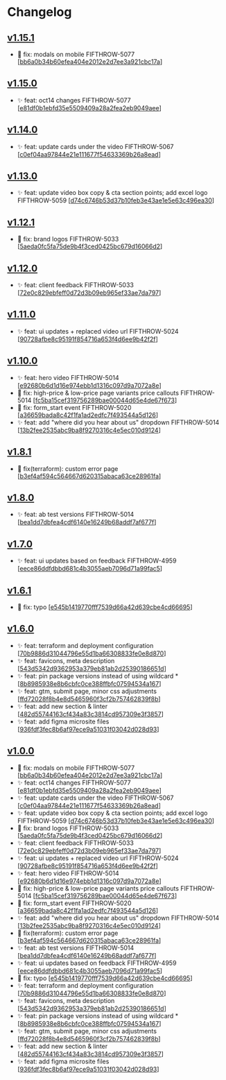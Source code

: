 # Changelog


## [v1.15.1](http://bitbucket.org/usertech/5r-centsight/branches/compare/v1.15.1%0Dv1.15.0)

* 🐛 fix: modals on mobile FIFTHROW-5077 [[bb6a0b34b60efea404e2012e2d7ee3a921cbc17a](http://bitbucket.org/usertech/5r-centsight/commits/bb6a0b34b60efea404e2012e2d7ee3a921cbc17a)]


## [v1.15.0](http://bitbucket.org/usertech/5r-centsight/branches/compare/v1.15.0%0Dv1.14.0)

* ✨ feat: oct14 changes FIFTHROW-5077 [[e81df0b1ebfd35e5509409a28a2fea2eb9049aee](http://bitbucket.org/usertech/5r-centsight/commits/e81df0b1ebfd35e5509409a28a2fea2eb9049aee)]


## [v1.14.0](http://bitbucket.org/usertech/5r-centsight/branches/compare/v1.14.0%0Dv1.13.0)

* ✨ feat: update cards under the video FIFTHROW-5067 [[c0ef04aa97844e21e111677f54633369b26a8ead](http://bitbucket.org/usertech/5r-centsight/commits/c0ef04aa97844e21e111677f54633369b26a8ead)]


## [v1.13.0](http://bitbucket.org/usertech/5r-centsight/branches/compare/v1.13.0%0Dv1.12.1)

* ✨ feat: update video box copy & cta section points; add excel logo FIFTHROW-5059 [[d74c6746b53d37b10feb3e43ae1e5e63c496ea30](http://bitbucket.org/usertech/5r-centsight/commits/d74c6746b53d37b10feb3e43ae1e5e63c496ea30)]


## [v1.12.1](http://bitbucket.org/usertech/5r-centsight/branches/compare/v1.12.1%0Dv1.12.0)

* 🐛 fix: brand logos FIFTHROW-5033 [[5aeda0fc5fa75de9b4f3ced0425bc679d16066d2](http://bitbucket.org/usertech/5r-centsight/commits/5aeda0fc5fa75de9b4f3ced0425bc679d16066d2)]


## [v1.12.0](http://bitbucket.org/usertech/5r-centsight/branches/compare/v1.12.0%0Dv1.11.0)

* ✨ feat: client feedback FIFTHROW-5033 [[72e0c829ebfeff0d72d3b09eb965ef33ae7da797](http://bitbucket.org/usertech/5r-centsight/commits/72e0c829ebfeff0d72d3b09eb965ef33ae7da797)]


## [v1.11.0](http://bitbucket.org/usertech/5r-centsight/branches/compare/v1.11.0%0Dv1.10.0)

* ✨ feat: ui updates + replaced video url FIFTHROW-5024 [[90728afbe8c95191f854716a653f4d6ee9b42f2f](http://bitbucket.org/usertech/5r-centsight/commits/90728afbe8c95191f854716a653f4d6ee9b42f2f)]


## [v1.10.0](http://bitbucket.org/usertech/5r-centsight/branches/compare/v1.10.0%0Dv1.8.1)

* ✨ feat: hero video FIFTHROW-5014 [[e92680b6d1d16e974ebb1d1316c097d9a7072a8e](http://bitbucket.org/usertech/5r-centsight/commits/e92680b6d1d16e974ebb1d1316c097d9a7072a8e)]
* 🐛 fix: high-price & low-price page variants price callouts FIFTHROW-5014 [[fc5ba15cef319756289bae00044d65e4de67f673](http://bitbucket.org/usertech/5r-centsight/commits/fc5ba15cef319756289bae00044d65e4de67f673)]
* 🐛 fix: form_start event FIFTHROW-5020 [[a36659bada8c42f1fa1ad2edfc7f493544a5d126](http://bitbucket.org/usertech/5r-centsight/commits/a36659bada8c42f1fa1ad2edfc7f493544a5d126)]
* ✨ feat: add "where did you hear about us" dropdown FIFTHROW-5014 [[13b2fee2535abc9ba8f9270316c4e5ec010d9124](http://bitbucket.org/usertech/5r-centsight/commits/13b2fee2535abc9ba8f9270316c4e5ec010d9124)]


## [v1.8.1](http://bitbucket.org/usertech/5r-centsight/branches/compare/v1.8.1%0Dv1.8.0)

* 🐛 fix(terraform): custom error page [[b3ef4af594c564667d620315abaca63ce28961fa](http://bitbucket.org/usertech/5r-centsight/commits/b3ef4af594c564667d620315abaca63ce28961fa)]


## [v1.8.0](http://bitbucket.org/usertech/5r-centsight/branches/compare/v1.8.0%0Dv1.7.0)

* ✨ feat: ab test versions FIFTHROW-5014 [[bea1dd7dbfea4cdf6140e16249b68addf7af677f](http://bitbucket.org/usertech/5r-centsight/commits/bea1dd7dbfea4cdf6140e16249b68addf7af677f)]


## [v1.7.0](http://bitbucket.org/usertech/5r-centsight/branches/compare/v1.7.0%0Dv1.6.1)

* ✨ feat: ui updates based on feedback FIFTHROW-4959 [[eece86ddfdbbd681c4b3055aeb7096d71a99fac5](http://bitbucket.org/usertech/5r-centsight/commits/eece86ddfdbbd681c4b3055aeb7096d71a99fac5)]


## [v1.6.1](http://bitbucket.org/usertech/5r-centsight/branches/compare/v1.6.1%0Dv1.6.0)

* 🐛 fix: typo [[e545b1419770fff7539d66a42d639cbe4cd66695](http://bitbucket.org/usertech/5r-centsight/commits/e545b1419770fff7539d66a42d639cbe4cd66695)]


## [v1.6.0](http://bitbucket.org/usertech/5r-centsight/branches/compare/v1.6.0%0Dv1.0.0)

* ✨ feat: terraform and deployment configuration [[70b9886d31044796e55d1ba66308833fe0e8d870](http://bitbucket.org/usertech/5r-centsight/commits/70b9886d31044796e55d1ba66308833fe0e8d870)]
*  ✨ feat: favicons, meta description [[543d5342d9362953a379eb81ab2d25390186651d](http://bitbucket.org/usertech/5r-centsight/commits/543d5342d9362953a379eb81ab2d25390186651d)]
* ✨ feat: pin package versions instead of using wildcard * [[8b8985938e8b6cbfc0ce388ffbfc07594534a167](http://bitbucket.org/usertech/5r-centsight/commits/8b8985938e8b6cbfc0ce388ffbfc07594534a167)]
* ✨ feat: gtm, submit page, minor css adjustments [[ffd72028f8b4e8d5465960f3cf2b757462839f8b](http://bitbucket.org/usertech/5r-centsight/commits/ffd72028f8b4e8d5465960f3cf2b757462839f8b)]
* ✨ feat: add new section & linter [[482d55744163cf434a83c3814cd957309e3f3857](http://bitbucket.org/usertech/5r-centsight/commits/482d55744163cf434a83c3814cd957309e3f3857)]
* ✨ feat: add figma microsite files [[936fdf3fec8b6af97ece9a51031f03042d028d93](http://bitbucket.org/usertech/5r-centsight/commits/936fdf3fec8b6af97ece9a51031f03042d028d93)]


## [v1.0.0](http://bitbucket.org/usertech/5r-centsight/branches/compare/v1.0.0)

* 🐛 fix: modals on mobile FIFTHROW-5077 [[bb6a0b34b60efea404e2012e2d7ee3a921cbc17a](http://bitbucket.org/usertech/5r-centsight/commits/bb6a0b34b60efea404e2012e2d7ee3a921cbc17a)]
* ✨ feat: oct14 changes FIFTHROW-5077 [[e81df0b1ebfd35e5509409a28a2fea2eb9049aee](http://bitbucket.org/usertech/5r-centsight/commits/e81df0b1ebfd35e5509409a28a2fea2eb9049aee)]
* ✨ feat: update cards under the video FIFTHROW-5067 [[c0ef04aa97844e21e111677f54633369b26a8ead](http://bitbucket.org/usertech/5r-centsight/commits/c0ef04aa97844e21e111677f54633369b26a8ead)]
* ✨ feat: update video box copy & cta section points; add excel logo FIFTHROW-5059 [[d74c6746b53d37b10feb3e43ae1e5e63c496ea30](http://bitbucket.org/usertech/5r-centsight/commits/d74c6746b53d37b10feb3e43ae1e5e63c496ea30)]
* 🐛 fix: brand logos FIFTHROW-5033 [[5aeda0fc5fa75de9b4f3ced0425bc679d16066d2](http://bitbucket.org/usertech/5r-centsight/commits/5aeda0fc5fa75de9b4f3ced0425bc679d16066d2)]
* ✨ feat: client feedback FIFTHROW-5033 [[72e0c829ebfeff0d72d3b09eb965ef33ae7da797](http://bitbucket.org/usertech/5r-centsight/commits/72e0c829ebfeff0d72d3b09eb965ef33ae7da797)]
* ✨ feat: ui updates + replaced video url FIFTHROW-5024 [[90728afbe8c95191f854716a653f4d6ee9b42f2f](http://bitbucket.org/usertech/5r-centsight/commits/90728afbe8c95191f854716a653f4d6ee9b42f2f)]
* ✨ feat: hero video FIFTHROW-5014 [[e92680b6d1d16e974ebb1d1316c097d9a7072a8e](http://bitbucket.org/usertech/5r-centsight/commits/e92680b6d1d16e974ebb1d1316c097d9a7072a8e)]
* 🐛 fix: high-price & low-price page variants price callouts FIFTHROW-5014 [[fc5ba15cef319756289bae00044d65e4de67f673](http://bitbucket.org/usertech/5r-centsight/commits/fc5ba15cef319756289bae00044d65e4de67f673)]
* 🐛 fix: form_start event FIFTHROW-5020 [[a36659bada8c42f1fa1ad2edfc7f493544a5d126](http://bitbucket.org/usertech/5r-centsight/commits/a36659bada8c42f1fa1ad2edfc7f493544a5d126)]
* ✨ feat: add "where did you hear about us" dropdown FIFTHROW-5014 [[13b2fee2535abc9ba8f9270316c4e5ec010d9124](http://bitbucket.org/usertech/5r-centsight/commits/13b2fee2535abc9ba8f9270316c4e5ec010d9124)]
* 🐛 fix(terraform): custom error page [[b3ef4af594c564667d620315abaca63ce28961fa](http://bitbucket.org/usertech/5r-centsight/commits/b3ef4af594c564667d620315abaca63ce28961fa)]
* ✨ feat: ab test versions FIFTHROW-5014 [[bea1dd7dbfea4cdf6140e16249b68addf7af677f](http://bitbucket.org/usertech/5r-centsight/commits/bea1dd7dbfea4cdf6140e16249b68addf7af677f)]
* ✨ feat: ui updates based on feedback FIFTHROW-4959 [[eece86ddfdbbd681c4b3055aeb7096d71a99fac5](http://bitbucket.org/usertech/5r-centsight/commits/eece86ddfdbbd681c4b3055aeb7096d71a99fac5)]
* 🐛 fix: typo [[e545b1419770fff7539d66a42d639cbe4cd66695](http://bitbucket.org/usertech/5r-centsight/commits/e545b1419770fff7539d66a42d639cbe4cd66695)]
* ✨ feat: terraform and deployment configuration [[70b9886d31044796e55d1ba66308833fe0e8d870](http://bitbucket.org/usertech/5r-centsight/commits/70b9886d31044796e55d1ba66308833fe0e8d870)]
*  ✨ feat: favicons, meta description [[543d5342d9362953a379eb81ab2d25390186651d](http://bitbucket.org/usertech/5r-centsight/commits/543d5342d9362953a379eb81ab2d25390186651d)]
* ✨ feat: pin package versions instead of using wildcard * [[8b8985938e8b6cbfc0ce388ffbfc07594534a167](http://bitbucket.org/usertech/5r-centsight/commits/8b8985938e8b6cbfc0ce388ffbfc07594534a167)]
* ✨ feat: gtm, submit page, minor css adjustments [[ffd72028f8b4e8d5465960f3cf2b757462839f8b](http://bitbucket.org/usertech/5r-centsight/commits/ffd72028f8b4e8d5465960f3cf2b757462839f8b)]
* ✨ feat: add new section & linter [[482d55744163cf434a83c3814cd957309e3f3857](http://bitbucket.org/usertech/5r-centsight/commits/482d55744163cf434a83c3814cd957309e3f3857)]
* ✨ feat: add figma microsite files [[936fdf3fec8b6af97ece9a51031f03042d028d93](http://bitbucket.org/usertech/5r-centsight/commits/936fdf3fec8b6af97ece9a51031f03042d028d93)]